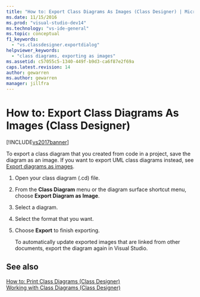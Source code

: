 ```yaml
---
title: "How to: Export Class Diagrams As Images (Class Designer) | Microsoft Docs"
ms.date: 11/15/2016
ms.prod: "visual-studio-dev14"
ms.technology: "vs-ide-general"
ms.topic: conceptual
f1_keywords: 
  - "vs.classdesigner.exportdialog"
helpviewer_keywords: 
  - "class diagrams, exporting as images"
ms.assetid: c57055c5-1340-449f-b9d3-ca6f87e2f69a
caps.latest.revision: 14
author: gewarren
ms.author: gewarren
manager: jillfra
---
```

# How to: Export Class Diagrams As Images (Class Designer)
[!INCLUDE[vs2017banner](../includes/vs2017banner.md)]

To export a class diagram that you created from code in a project, save the diagram as an image. If you want to export UML class diagrams instead, see [Export diagrams as images](../modeling/export-diagrams-as-images.md).  
  
1. Open your class diagram (.cd) file.  
  
2. From the **Class Diagram** menu or the diagram surface shortcut menu, choose **Export Diagram as Image**.  
  
3. Select a diagram.  
  
4. Select the format that you want.  
  
5. Choose **Export** to finish exporting.  
  
     To automatically update exported images that are linked from other documents, export the diagram again in Visual Studio.  
  
## See also  
 [How to: Print Class Diagrams (Class Designer)](../ide/how-to-print-class-diagrams-class-designer.md)   
 [Working with Class Diagrams (Class Designer)](../ide/working-with-class-diagrams-class-designer.md)
